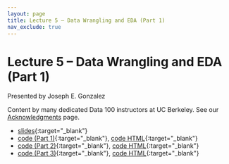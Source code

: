 ```yaml
---
layout: page
title: Lecture 5 – Data Wrangling and EDA (Part 1)
nav_exclude: true
---
```


# Lecture 5 – Data Wrangling and EDA (Part 1)

Presented by Joseph E. Gonzalez 

Content by many dedicated Data 100 instructors at UC Berkeley. See our [Acknowledgments](../../acks) page.

- [slides](https://docs.google.com/presentation/d/1GpvAG2lh1iQ-Ta1z0hUWn_P8ZKJpKpVJ8oay9E1xVg0/edit?usp=sharing){:target="_blank"}
- [code (Part 1)](https://data100.datahub.berkeley.edu/hub/user-redirect/git-pull?repo=https%3A%2F%2Fgithub.com%2FDS-100%2Ffa24-student&urlpath=lab%2Ftree%2Ffa24-student%2Flecture%2Flec05%2Flec05-part-1-eda-tuberculosis.ipynb&branch=main){:target="_blank"}, [code HTML](../../resources/assets/lectures/lec05/lec05-part-1-eda-tuberculosis.html){:target="_blank"}
- [code (Part 2)](https://data100.datahub.berkeley.edu/hub/user-redirect/git-pull?repo=https%3A%2F%2Fgithub.com%2FDS-100%2Ffa24-student&urlpath=lab%2Ftree%2Ffa24-student%2Flecture%2Flec05%2Flec05-part-2-eda-structure.ipynb&branch=main){:target="_blank"}, [code HTML](../../resources/assets/lectures/lec05/lec05-part-2-eda-structure.html){:target="_blank"}
- [code (Part 3)](https://data100.datahub.berkeley.edu/hub/user-redirect/git-pull?repo=https%3A%2F%2Fgithub.com%2FDS-100%2Ffa24-student&urlpath=lab%2Ftree%2Ffa24-student%2Flecture%2Flec05%2Flec05-part-3-eda-Mauna-Loa-CO2.ipynb&branch=main){:target="_blank"}, [code HTML](../../resources/assets/lectures/lec05/lec05-part-3-eda-Mauna-Loa-CO2.html){:target="_blank"}

